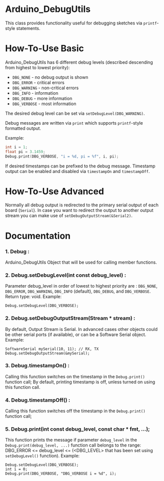 Arduino_DebugUtils
==================

This class provides functionality useful for debugging sketches via `printf`-style statements.

# How-To-Use Basic
Arduino_DebugUtils has 6 different debug levels (described descending from highest to lowest priority):
* `DBG_NONE` - no debug output is shown
* `DBG_ERROR` - critical errors
* `DBG_WARNING` - non-critical errors
* `DBG_INFO` - information
* `DBG_DEBUG` - more information
* `DBG_VERBOSE` - most information

The desired debug level can be set via `setDebugLevel(DBG_WARNING)`.

Debug messages are written via `print` which supports `printf`-style formatted output.

Example:
```C++
int i = 1;
float pi = 3.1459;
Debug.print(DBG_VERBOSE, "i = %d, pi = %f", i, pi);
```

If desired timestamps can be prefixed to the debug message. Timestamp output can be enabled and disabled via `timestampOn` and `timestampOff`.

# How-To-Use Advanced
Normally all debug output is redirected to the primary serial output of each board (`Serial`). In case you want to redirect the output to another output stream you can make use of `setDebugOutputStream(&Serial2)`.

# Documentation
### 1. Debug :
Arduino_DebugUtils Object that will be used for calling member functions.

### 2. Debug.setDebugLevel(int const debug_level) :
Parameter debug_level in order of lowest to highest priority are : `DBG_NONE`, `DBG_ERROR`, `DBG_WARNING`, `DBG_INFO` (default), `DBG_DEBUG`, and `DBG_VERBOSE`. 
Return type: void.
Example:
```
Debug.setDebugLevel(DBG_VERBOSE);
```
### 2. Debug.setDebugOutputStream(Stream * stream) :
By default, Output Stream is Serial. In advanced cases other objects could be other serial ports (if available), or can be a Software Serial object.
Example:
```
SoftwareSerial mySerial(10, 11); // RX, TX
Debug.setDebugOutputStream(&mySerial);
```
### 3. Debug.timestampOn() :
Calling this function switches on the timestamp in the `Debug.print()` function call;
By default, printing timestamp is off, unless turned on using this function call.

### 4. Debug.timestampOff() :
Calling this function switches off the timestamp in the `Debug.print()` function call;

### 5. Debug.print(int const debug_level, const char * fmt, ...);
This function prints the message if parameter `debug_level` in the `Debug.print(debug_level, ...)` function call belongs to the range: DBG_ERROR <= debug_level <= (<DBG_LEVEL> that has been set using `setDebugLevel()` function).
Example:
```
Debug.setDebugLevel(DBG_VERBOSE);
int i = 0;
Debug.print(DBG_VERBOSE, "DBG_VERBOSE i = %d", i);
```
